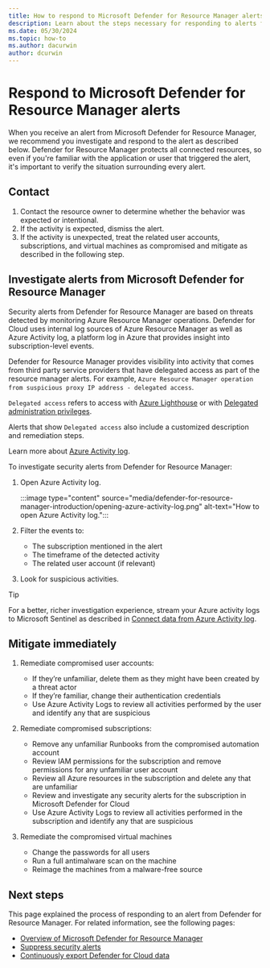 ```yaml
---
title: How to respond to Microsoft Defender for Resource Manager alerts
description: Learn about the steps necessary for responding to alerts from Microsoft Defender for Resource Manager
ms.date: 05/30/2024
ms.topic: how-to
ms.author: dacurwin
author: dcurwin
---
```


# Respond to Microsoft Defender for Resource Manager alerts

When you receive an alert from Microsoft Defender for Resource Manager, we recommend you investigate and respond to the alert as described below. Defender for Resource Manager protects all connected resources, so even if you're familiar with the application or user that triggered the alert, it's important to verify the situation surrounding every alert.  

## Contact

1. Contact the resource owner to determine whether the behavior was expected or intentional.
1. If the activity is expected, dismiss the alert.
1. If the activity is unexpected, treat the related user accounts, subscriptions, and virtual machines as compromised and mitigate as described in the following step.

## Investigate alerts from Microsoft Defender for Resource Manager

Security alerts from Defender for Resource Manager are based on threats detected by monitoring Azure Resource Manager operations. Defender for Cloud uses internal log sources of Azure Resource Manager as well as Azure Activity log, a platform log in Azure that provides insight into subscription-level events.

Defender for Resource Manager provides visibility into activity that comes from third party service providers that have delegated access as part of the resource manager alerts. For example, `Azure Resource Manager operation from suspicious proxy IP address - delegated access`.

`Delegated access` refers to access with [Azure Lighthouse](../lighthouse/overview.md) or with [Delegated administration privileges](/partner-center/dap-faq).

Alerts that show `Delegated access` also include a customized description and remediation steps.

Learn more about [Azure Activity log](../azure-monitor/essentials/activity-log.md).

To investigate security alerts from Defender for Resource Manager:

1. Open Azure Activity log.

    :::image type="content" source="media/defender-for-resource-manager-introduction/opening-azure-activity-log.png" alt-text="How to open Azure Activity log.":::

1. Filter the events to:
    - The subscription mentioned in the alert
    - The timeframe of the detected activity
    - The related user account (if relevant)

1. Look for suspicious activities.

> [!TIP]
> For a better, richer investigation experience, stream your Azure activity logs to Microsoft Sentinel as described in [Connect data from Azure Activity log](../sentinel/data-connectors/azure-activity.md).

## Mitigate immediately

1. Remediate compromised user accounts:
    - If they’re unfamiliar, delete them as they might have been created by a threat actor
    - If they’re familiar, change their authentication credentials
    - Use Azure Activity Logs to review all activities performed by the user and identify any that are suspicious

1. Remediate compromised subscriptions:
    - Remove any unfamiliar Runbooks from the compromised automation account
    - Review IAM permissions for the subscription and remove permissions for any unfamiliar user account
    - Review all Azure resources in the subscription and delete any that are unfamiliar
    - Review and investigate any security alerts for the subscription in Microsoft Defender for Cloud
    - Use Azure Activity Logs to review all activities performed in the subscription and identify any that are suspicious

1. Remediate the compromised virtual machines
    - Change the passwords for all users
    - Run a full antimalware scan on the machine
    - Reimage the machines from a malware-free source

## Next steps

This page explained the process of responding to an alert from Defender for Resource Manager. For related information, see the following pages:

- [Overview of Microsoft Defender for Resource Manager](defender-for-resource-manager-introduction.md)
- [Suppress security alerts](alerts-suppression-rules.md)
- [Continuously export Defender for Cloud data](continuous-export.md)
